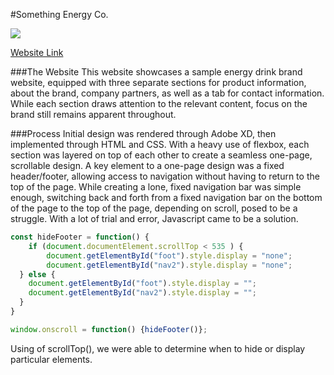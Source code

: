 #Something Energy Co.

![](website.gif)

[Website Link](https://richardkangg.github.io/Something-Energy/)

###The Website
This website showcases a sample energy drink brand website, equipped with three separate sections for product information, about the brand, company partners, as well as a tab for contact information. While each section draws attention to the relevant content, focus on the brand still remains apparent throughout.

###Process
Initial design was rendered through Adobe XD, then implemented through HTML and CSS. With a heavy use of flexbox, each section was layered on top of each other to create a seamless one-page, scrollable design. A key element to a one-page design was a fixed header/footer, allowing access to navigation without having to return to the top of the page. While creating a lone, fixed navigation bar was simple enough, switching back and forth from a fixed navigation bar on the bottom of the page to the top of the page, depending on scroll, posed to be a struggle. With a lot of trial and error, Javascript came to be a solution.

```javascript
const hideFooter = function() {
    if (document.documentElement.scrollTop < 535 ) {
        document.getElementById("foot").style.display = "none";
        document.getElementById("nav2").style.display = "none";
  } else {
    document.getElementById("foot").style.display = "";
    document.getElementById("nav2").style.display = "";
  }
}

window.onscroll = function() {hideFooter()};
```

Using of scrollTop(), we were able to determine when to hide or display particular elements.

